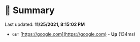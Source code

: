 # 📖 Summary
Last updated: **11/25/2021, 8:15:02 PM**

- `GET` [https://google.com](https://google.com) - **Up** (134ms)
